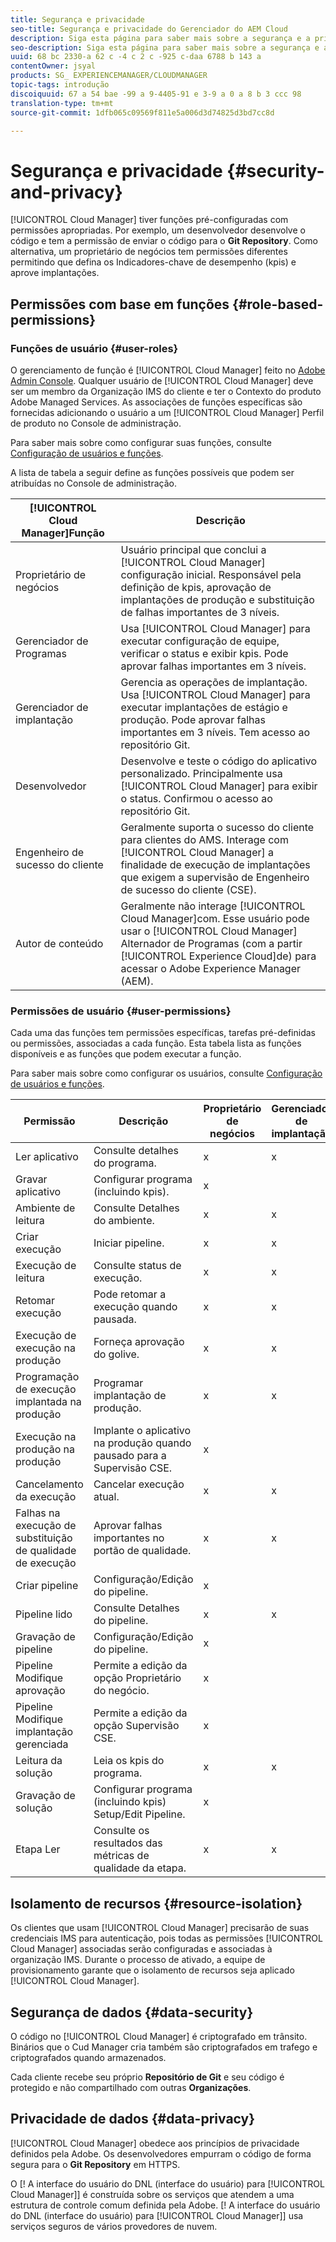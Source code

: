 ```yaml
---
title: Segurança e privacidade
seo-title: Segurança e privacidade do Gerenciador do AEM Cloud
description: Siga esta página para saber mais sobre a segurança e a privacidade de seus ativos (código/artefatos).
seo-description: Siga esta página para saber mais sobre a segurança e a privacidade de seus ativos (código/artefatos) usando o AEM Cloud Manager.
uuid: 68 bc 2330-a 62 c -4 c 2 c -925 c-daa 6788 b 143 a
contentOwner: jsyal
products: SG_ EXPERIENCEMANAGER/CLOUDMANAGER
topic-tags: introdução
discoiquuid: 67 a 54 bae -99 a 9-4405-91 e 3-9 a 0 a 8 b 3 ccc 98
translation-type: tm+mt
source-git-commit: 1dfb065c09569f811e5a006d3d74825d3bd7cc8d

---
```



# Segurança e privacidade {#security-and-privacy}

[!UICONTROL Cloud Manager] tiver funções pré-configuradas com permissões apropriadas. Por exemplo, um desenvolvedor desenvolve o código e tem a permissão de enviar o código para o **Git Repository**. Como alternativa, um proprietário de negócios tem permissões diferentes permitindo que defina os Indicadores-chave de desempenho (kpis) e aprove implantações.

## Permissões com base em funções {#role-based-permissions}

### Funções de usuário {#user-roles}

O gerenciamento de função é [!UICONTROL Cloud Manager] feito no [Adobe Admin Console](https://helpx.adobe.com/enterprise/using/admin-console.html). Qualquer usuário de [!UICONTROL Cloud Manager] deve ser um membro da Organização IMS do cliente e ter o Contexto do produto Adobe Managed Services. As associações de funções específicas são fornecidas adicionando o usuário a um [!UICONTROL Cloud Manager] Perfil de produto no Console de administração.

Para saber mais sobre como configurar suas funções, consulte [Configuração de usuários e funções](setting-up-users-and-roles.md).

A lista de tabela a seguir define as funções possíveis que podem ser atribuídas no Console de administração.

| **[!UICONTROL Cloud Manager]Função** | **Descrição** |
|---|---|
| Proprietário de negócios | Usuário principal que conclui a [!UICONTROL Cloud Manager] configuração inicial. Responsável pela definição de kpis, aprovação de implantações de produção e substituição de falhas importantes de 3 níveis. |
| Gerenciador de Programas | Usa [!UICONTROL Cloud Manager] para executar configuração de equipe, verificar o status e exibir kpis. Pode aprovar falhas importantes em 3 níveis. |
| Gerenciador de implantação | Gerencia as operações de implantação. Usa [!UICONTROL Cloud Manager] para executar implantações de estágio e produção. Pode aprovar falhas importantes em 3 níveis. Tem acesso ao repositório Git. |
| Desenvolvedor | Desenvolve e teste o código do aplicativo personalizado. Principalmente usa [!UICONTROL Cloud Manager] para exibir o status. Confirmou o acesso ao repositório Git. |
| Engenheiro de sucesso do cliente | Geralmente suporta o sucesso do cliente para clientes do AMS. Interage com [!UICONTROL Cloud Manager] a finalidade de execução de implantações que exigem a supervisão de Engenheiro de sucesso do cliente (CSE). |
| Autor de conteúdo | Geralmente não interage [!UICONTROL Cloud Manager]com. Esse usuário pode usar o [!UICONTROL Cloud Manager] Alternador de Programas (com a partir [!UICONTROL Experience Cloud]de) para acessar o Adobe Experience Manager (AEM). |

### Permissões de usuário {#user-permissions}

Cada uma das funções tem permissões específicas, tarefas pré-definidas ou permissões, associadas a cada função. Esta tabela lista as funções disponíveis e as funções que podem executar a função.

Para saber mais sobre como configurar os usuários, consulte [Configuração de usuários e funções](setting-up-users-and-roles.md).

| Permissão | Descrição | Proprietário de negócios | Gerenciador de implantação | Gerenciador de Programas | Desenvolvedor | CSE |
|--- |--- |--- |--- |--- |--- |--- |
| Ler aplicativo | Consulte detalhes do programa. | x | x | x | x | x |
| Gravar aplicativo | Configurar programa (incluindo kpis). | x |
| Ambiente de leitura | Consulte Detalhes do ambiente. | x | x | x | x | x |
| Criar execução | Iniciar pipeline. | x | x | x |
| Execução de leitura | Consulte status de execução. | x | x | x | x | x |
| Retomar execução | Pode retomar a execução quando pausada. | x | x | x | x |
| Execução de execução na produção | Forneça aprovação do golive. | x | x | x |
| Programação de execução implantada na produção | Programar implantação de produção. | x | x | x | x |
| Execução na produção na produção | Implante o aplicativo na produção quando pausado para a Supervisão CSE. | x |
| Cancelamento da execução | Cancelar execução atual. | x | x | x |
| Falhas na execução de substituição de qualidade de execução | Aprovar falhas importantes no portão de qualidade. | x | x | x |
| Criar pipeline | Configuração/Edição do pipeline. | x |
| Pipeline lido | Consulte Detalhes do pipeline. | x | x | x | x | x |
| Gravação de pipeline | Configuração/Edição do pipeline. | x |
| Pipeline Modifique aprovação | Permite a edição da opção Proprietário do negócio. | x |
| Pipeline Modifique implantação gerenciada | Permite a edição da opção Supervisão CSE. | x |
| Leitura da solução | Leia os kpis do programa. | x | x | x | x | x |
| Gravação de solução | Configurar programa (incluindo kpis) Setup/Edit Pipeline. | x |
| Etapa Ler | Consulte os resultados das métricas de qualidade da etapa. | x | x | x | x | x |

## Isolamento de recursos {#resource-isolation}

Os clientes que usam [!UICONTROL Cloud Manager] precisarão de suas credenciais IMS para autenticação, pois todas as permissões [!UICONTROL Cloud Manager] associadas serão configuradas e associadas à organização IMS. Durante o processo de ativado, a equipe de provisionamento garante que o isolamento de recursos seja aplicado [!UICONTROL Cloud Manager].

## Segurança de dados {#data-security}

O código no [!UICONTROL Cloud Manager] é criptografado em trânsito. Binários que o Cud Manager cria também são criptografados em trafego e criptografados quando armazenados.

Cada cliente recebe seu próprio **Repositório de Git** e seu código é protegido e não compartilhado com outras **Organizações**.

## Privacidade de dados {#data-privacy}

[!UICONTROL Cloud Manager] obedece aos princípios de privacidade definidos pela Adobe. Os desenvolvedores empurram o código de forma segura para o **Git Repository** em HTTPS.

O [! A interface do usuário do DNL (interface do usuário) para [!UICONTROL Cloud Manager]] é construída sobre os serviços que atendem a uma estrutura de controle comum definida pela Adobe. [! A interface do usuário do DNL (interface do usuário) para [!UICONTROL Cloud Manager]] usa serviços seguros de vários provedores de nuvem.
